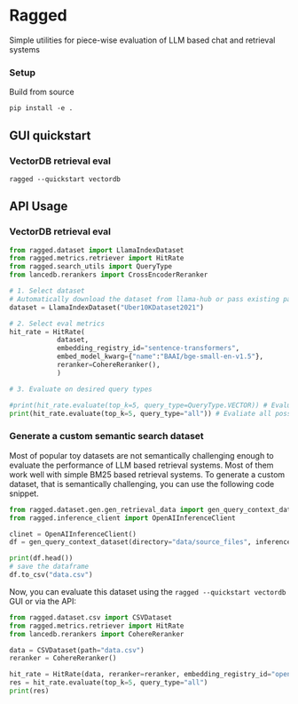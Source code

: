 # Ragged

Simple utilities for piece-wise evaluation of LLM based chat and retrieval systems

### Setup
Build from source
```
pip install -e .
```

## GUI quickstart 
### VectorDB retrieval eval
```
ragged --quickstart vectordb
```

## API Usage
### VectorDB retrieval eval
```python
from ragged.dataset import LlamaIndexDataset
from ragged.metrics.retriever import HitRate
from ragged.search_utils import QueryType
from lancedb.rerankers import CrossEncoderReranker

# 1. Select dataset
# Automatically download the dataset from llama-hub or pass existing path="/path/to/dataset"
dataset = LlamaIndexDataset("Uber10KDataset2021")

# 2. Select eval metrics
hit_rate = HitRate(
            dataset,
            embedding_registry_id="sentence-transformers",
            embed_model_kwarg={"name":"BAAI/bge-small-en-v1.5"},
            reranker=CohereReranker(),
            )

# 3. Evaluate on desired query types

#print(hit_rate.evaluate(top_k=5, query_type=QueryType.VECTOR)) # Evaluate vector search
print(hit_rate.evaluate(top_k=5, query_type="all")) # Evaliate all possible query types
```

### Generate a custom semantic search dataset
Most of popular toy datasets are not semantically challenging enough to evaluate the performance of LLM based retrieval systems. Most of them work well with simple BM25 based retrieval systems. To generate a custom dataset, that is semantically challenging, you can use the following code snippet.

```python
from ragged.dataset.gen.gen_retrieval_data import gen_query_context_dataset
from ragged.inference_client import OpenAIInferenceClient

clinet = OpenAIInferenceClient()
df = gen_query_context_dataset(directory="data/source_files", inference_client=clinet)

print(df.head())
# save the dataframe
df.to_csv("data.csv")
```

Now, you can evaluate this dataset using the `ragged --quickstart vectordb` GUI or via the API:
```python
from ragged.dataset.csv import CSVDataset
from ragged.metrics.retriever import HitRate
from lancedb.rerankers import CohereReranker

data = CSVDataset(path="data.csv")
reranker = CohereReranker()

hit_rate = HitRate(data, reranker=reranker, embedding_registry_id="openai", embed_model_kwarg={"model":"text-embedding-3-small"})
res = hit_rate.evaluate(top_k=5, query_type="all")
print(res)
```
